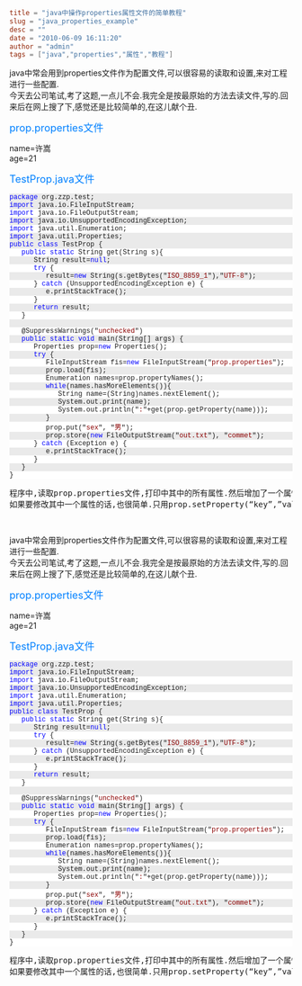 ```toml
title = "java中操作properties属性文件的简单教程"
slug = "java_properties_example"
desc = ""
date = "2010-06-09 16:11:20"
author = "admin"
tags = ["java","properties","属性","教程"]
```

<p>java中常会用到properties文件作为配置文件,可以很容易的读取和设置,来对工程进行一些配置.<br>今天去公司笔试,考了这题,一点儿不会.我完全是按最原始的方法去读文件,写的.回来后在网上搜了下,感觉还是比较简单的,在这儿献个丑.</p> <p><font color="#0080ff" size="4">prop.properties文件</font></p> <p>name=许嵩<br>age=21  <p><font color="#0080ff" size="4">TestProp.java文件</font></p><pre><pre style="background-color: #eaeaea; margin: 0em; width: 100%; font-family: consolas,'Courier New',courier,monospace; font-size: 12px"><span style="color: #0000ff">package</span> org.zzp.test;</pre><pre style="background-color: #ffffff; margin: 0em; width: 100%; font-family: consolas,'Courier New',courier,monospace; font-size: 12px"></pre><pre style="background-color: #eaeaea; margin: 0em; width: 100%; font-family: consolas,'Courier New',courier,monospace; font-size: 12px"><span style="color: #0000ff">import</span> java.io.FileInputStream;</pre><pre style="background-color: #ffffff; margin: 0em; width: 100%; font-family: consolas,'Courier New',courier,monospace; font-size: 12px"><span style="color: #0000ff">import</span> java.io.FileOutputStream;</pre><pre style="background-color: #eaeaea; margin: 0em; width: 100%; font-family: consolas,'Courier New',courier,monospace; font-size: 12px"><span style="color: #0000ff">import</span> java.io.UnsupportedEncodingException;</pre><pre style="background-color: #ffffff; margin: 0em; width: 100%; font-family: consolas,'Courier New',courier,monospace; font-size: 12px"><span style="color: #0000ff">import</span> java.util.Enumeration;</pre><pre style="background-color: #eaeaea; margin: 0em; width: 100%; font-family: consolas,'Courier New',courier,monospace; font-size: 12px"><span style="color: #0000ff">import</span> java.util.Properties;</pre><pre style="background-color: #ffffff; margin: 0em; width: 100%; font-family: consolas,'Courier New',courier,monospace; font-size: 12px"></pre><pre style="background-color: #eaeaea; margin: 0em; width: 100%; font-family: consolas,'Courier New',courier,monospace; font-size: 12px"><span style="color: #0000ff">public</span> <span style="color: #0000ff">class</span> TestProp {</pre><pre style="background-color: #ffffff; margin: 0em; width: 100%; font-family: consolas,'Courier New',courier,monospace; font-size: 12px">   <span style="color: #0000ff">public</span> <span style="color: #0000ff">static</span> String get(String s){</pre><pre style="background-color: #eaeaea; margin: 0em; width: 100%; font-family: consolas,'Courier New',courier,monospace; font-size: 12px">      String result=<span style="color: #0000ff">null</span>;</pre><pre style="background-color: #ffffff; margin: 0em; width: 100%; font-family: consolas,'Courier New',courier,monospace; font-size: 12px">      <span style="color: #0000ff">try</span> {</pre><pre style="background-color: #eaeaea; margin: 0em; width: 100%; font-family: consolas,'Courier New',courier,monospace; font-size: 12px">         result=<span style="color: #0000ff">new</span> String(s.getBytes("<span style="color: #8b0000">ISO_8859_1</span>"),"<span style="color: #8b0000">UTF-8</span>");</pre><pre style="background-color: #ffffff; margin: 0em; width: 100%; font-family: consolas,'Courier New',courier,monospace; font-size: 12px">      } <span style="color: #0000ff">catch</span> (UnsupportedEncodingException e) {</pre><pre style="background-color: #eaeaea; margin: 0em; width: 100%; font-family: consolas,'Courier New',courier,monospace; font-size: 12px">         e.printStackTrace();</pre><pre style="background-color: #ffffff; margin: 0em; width: 100%; font-family: consolas,'Courier New',courier,monospace; font-size: 12px">      }</pre><pre style="background-color: #eaeaea; margin: 0em; width: 100%; font-family: consolas,'Courier New',courier,monospace; font-size: 12px">      <span style="color: #0000ff">return</span> result;</pre><pre style="background-color: #ffffff; margin: 0em; width: 100%; font-family: consolas,'Courier New',courier,monospace; font-size: 12px">   }</pre><pre style="background-color: #eaeaea; margin: 0em; width: 100%; font-family: consolas,'Courier New',courier,monospace; font-size: 12px">   </pre><pre style="background-color: #ffffff; margin: 0em; width: 100%; font-family: consolas,'Courier New',courier,monospace; font-size: 12px">   @SuppressWarnings("<span style="color: #8b0000">unchecked</span>")</pre><pre style="background-color: #eaeaea; margin: 0em; width: 100%; font-family: consolas,'Courier New',courier,monospace; font-size: 12px">   <span style="color: #0000ff">public</span> <span style="color: #0000ff">static</span> <span style="color: #0000ff">void</span> main(String[] args) {</pre><pre style="background-color: #ffffff; margin: 0em; width: 100%; font-family: consolas,'Courier New',courier,monospace; font-size: 12px">      Properties prop=<span style="color: #0000ff">new</span> Properties();</pre><pre style="background-color: #eaeaea; margin: 0em; width: 100%; font-family: consolas,'Courier New',courier,monospace; font-size: 12px">      <span style="color: #0000ff">try</span> {</pre><pre style="background-color: #ffffff; margin: 0em; width: 100%; font-family: consolas,'Courier New',courier,monospace; font-size: 12px">         FileInputStream fis=<span style="color: #0000ff">new</span> FileInputStream("<span style="color: #8b0000">prop.properties</span>");</pre><pre style="background-color: #eaeaea; margin: 0em; width: 100%; font-family: consolas,'Courier New',courier,monospace; font-size: 12px">         prop.load(fis);</pre><pre style="background-color: #ffffff; margin: 0em; width: 100%; font-family: consolas,'Courier New',courier,monospace; font-size: 12px">         Enumeration names=prop.propertyNames();</pre><pre style="background-color: #eaeaea; margin: 0em; width: 100%; font-family: consolas,'Courier New',courier,monospace; font-size: 12px">         <span style="color: #0000ff">while</span>(names.hasMoreElements()){</pre><pre style="background-color: #ffffff; margin: 0em; width: 100%; font-family: consolas,'Courier New',courier,monospace; font-size: 12px">            String name=(String)names.nextElement();</pre><pre style="background-color: #eaeaea; margin: 0em; width: 100%; font-family: consolas,'Courier New',courier,monospace; font-size: 12px">            System.out.print(name);</pre><pre style="background-color: #ffffff; margin: 0em; width: 100%; font-family: consolas,'Courier New',courier,monospace; font-size: 12px">            System.out.println("<span style="color: #8b0000">:</span>"+get(prop.getProperty(name)));</pre><pre style="background-color: #eaeaea; margin: 0em; width: 100%; font-family: consolas,'Courier New',courier,monospace; font-size: 12px">         }</pre><pre style="background-color: #ffffff; margin: 0em; width: 100%; font-family: consolas,'Courier New',courier,monospace; font-size: 12px">         prop.put("<span style="color: #8b0000">sex</span>", "<span style="color: #8b0000">男</span>");</pre><pre style="background-color: #eaeaea; margin: 0em; width: 100%; font-family: consolas,'Courier New',courier,monospace; font-size: 12px">         prop.store(<span style="color: #0000ff">new</span> FileOutputStream("<span style="color: #8b0000">out.txt</span>"), "<span style="color: #8b0000">commet</span>");</pre><pre style="background-color: #ffffff; margin: 0em; width: 100%; font-family: consolas,'Courier New',courier,monospace; font-size: 12px">      } <span style="color: #0000ff">catch</span> (Exception e) {</pre><pre style="background-color: #eaeaea; margin: 0em; width: 100%; font-family: consolas,'Courier New',courier,monospace; font-size: 12px">         e.printStackTrace();</pre><pre style="background-color: #ffffff; margin: 0em; width: 100%; font-family: consolas,'Courier New',courier,monospace; font-size: 12px">      }</pre><pre style="background-color: #eaeaea; margin: 0em; width: 100%; font-family: consolas,'Courier New',courier,monospace; font-size: 12px">   }</pre><pre style="background-color: #ffffff; margin: 0em; width: 100%; font-family: consolas,'Courier New',courier,monospace; font-size: 12px">}</pre></pre><pre>
程序中,读取prop.properties文件,打印中其中的所有属性.然后增加了一个属性.再把配置写入到另一个文件中.<br>如果要修改其中一个属性的话,也很简单.只用prop.setProperty(“key”,”value”);就可以了</pre><pre>&nbsp;</pre>


<!--more-->

<p>java中常会用到properties文件作为配置文件,可以很容易的读取和设置,来对工程进行一些配置.<br>今天去公司笔试,考了这题,一点儿不会.我完全是按最原始的方法去读文件,写的.回来后在网上搜了下,感觉还是比较简单的,在这儿献个丑.</p> <p><font color="#0080ff" size="4">prop.properties文件</font></p> <p>name=许嵩<br>age=21  <p><font color="#0080ff" size="4">TestProp.java文件</font></p><pre><pre style="background-color: #eaeaea; margin: 0em; width: 100%; font-family: consolas,'Courier New',courier,monospace; font-size: 12px"><span style="color: #0000ff">package</span> org.zzp.test;</pre><pre style="background-color: #ffffff; margin: 0em; width: 100%; font-family: consolas,'Courier New',courier,monospace; font-size: 12px"></pre><pre style="background-color: #eaeaea; margin: 0em; width: 100%; font-family: consolas,'Courier New',courier,monospace; font-size: 12px"><span style="color: #0000ff">import</span> java.io.FileInputStream;</pre><pre style="background-color: #ffffff; margin: 0em; width: 100%; font-family: consolas,'Courier New',courier,monospace; font-size: 12px"><span style="color: #0000ff">import</span> java.io.FileOutputStream;</pre><pre style="background-color: #eaeaea; margin: 0em; width: 100%; font-family: consolas,'Courier New',courier,monospace; font-size: 12px"><span style="color: #0000ff">import</span> java.io.UnsupportedEncodingException;</pre><pre style="background-color: #ffffff; margin: 0em; width: 100%; font-family: consolas,'Courier New',courier,monospace; font-size: 12px"><span style="color: #0000ff">import</span> java.util.Enumeration;</pre><pre style="background-color: #eaeaea; margin: 0em; width: 100%; font-family: consolas,'Courier New',courier,monospace; font-size: 12px"><span style="color: #0000ff">import</span> java.util.Properties;</pre><pre style="background-color: #ffffff; margin: 0em; width: 100%; font-family: consolas,'Courier New',courier,monospace; font-size: 12px"></pre><pre style="background-color: #eaeaea; margin: 0em; width: 100%; font-family: consolas,'Courier New',courier,monospace; font-size: 12px"><span style="color: #0000ff">public</span> <span style="color: #0000ff">class</span> TestProp {</pre><pre style="background-color: #ffffff; margin: 0em; width: 100%; font-family: consolas,'Courier New',courier,monospace; font-size: 12px">   <span style="color: #0000ff">public</span> <span style="color: #0000ff">static</span> String get(String s){</pre><pre style="background-color: #eaeaea; margin: 0em; width: 100%; font-family: consolas,'Courier New',courier,monospace; font-size: 12px">      String result=<span style="color: #0000ff">null</span>;</pre><pre style="background-color: #ffffff; margin: 0em; width: 100%; font-family: consolas,'Courier New',courier,monospace; font-size: 12px">      <span style="color: #0000ff">try</span> {</pre><pre style="background-color: #eaeaea; margin: 0em; width: 100%; font-family: consolas,'Courier New',courier,monospace; font-size: 12px">         result=<span style="color: #0000ff">new</span> String(s.getBytes("<span style="color: #8b0000">ISO_8859_1</span>"),"<span style="color: #8b0000">UTF-8</span>");</pre><pre style="background-color: #ffffff; margin: 0em; width: 100%; font-family: consolas,'Courier New',courier,monospace; font-size: 12px">      } <span style="color: #0000ff">catch</span> (UnsupportedEncodingException e) {</pre><pre style="background-color: #eaeaea; margin: 0em; width: 100%; font-family: consolas,'Courier New',courier,monospace; font-size: 12px">         e.printStackTrace();</pre><pre style="background-color: #ffffff; margin: 0em; width: 100%; font-family: consolas,'Courier New',courier,monospace; font-size: 12px">      }</pre><pre style="background-color: #eaeaea; margin: 0em; width: 100%; font-family: consolas,'Courier New',courier,monospace; font-size: 12px">      <span style="color: #0000ff">return</span> result;</pre><pre style="background-color: #ffffff; margin: 0em; width: 100%; font-family: consolas,'Courier New',courier,monospace; font-size: 12px">   }</pre><pre style="background-color: #eaeaea; margin: 0em; width: 100%; font-family: consolas,'Courier New',courier,monospace; font-size: 12px">   </pre><pre style="background-color: #ffffff; margin: 0em; width: 100%; font-family: consolas,'Courier New',courier,monospace; font-size: 12px">   @SuppressWarnings("<span style="color: #8b0000">unchecked</span>")</pre><pre style="background-color: #eaeaea; margin: 0em; width: 100%; font-family: consolas,'Courier New',courier,monospace; font-size: 12px">   <span style="color: #0000ff">public</span> <span style="color: #0000ff">static</span> <span style="color: #0000ff">void</span> main(String[] args) {</pre><pre style="background-color: #ffffff; margin: 0em; width: 100%; font-family: consolas,'Courier New',courier,monospace; font-size: 12px">      Properties prop=<span style="color: #0000ff">new</span> Properties();</pre><pre style="background-color: #eaeaea; margin: 0em; width: 100%; font-family: consolas,'Courier New',courier,monospace; font-size: 12px">      <span style="color: #0000ff">try</span> {</pre><pre style="background-color: #ffffff; margin: 0em; width: 100%; font-family: consolas,'Courier New',courier,monospace; font-size: 12px">         FileInputStream fis=<span style="color: #0000ff">new</span> FileInputStream("<span style="color: #8b0000">prop.properties</span>");</pre><pre style="background-color: #eaeaea; margin: 0em; width: 100%; font-family: consolas,'Courier New',courier,monospace; font-size: 12px">         prop.load(fis);</pre><pre style="background-color: #ffffff; margin: 0em; width: 100%; font-family: consolas,'Courier New',courier,monospace; font-size: 12px">         Enumeration names=prop.propertyNames();</pre><pre style="background-color: #eaeaea; margin: 0em; width: 100%; font-family: consolas,'Courier New',courier,monospace; font-size: 12px">         <span style="color: #0000ff">while</span>(names.hasMoreElements()){</pre><pre style="background-color: #ffffff; margin: 0em; width: 100%; font-family: consolas,'Courier New',courier,monospace; font-size: 12px">            String name=(String)names.nextElement();</pre><pre style="background-color: #eaeaea; margin: 0em; width: 100%; font-family: consolas,'Courier New',courier,monospace; font-size: 12px">            System.out.print(name);</pre><pre style="background-color: #ffffff; margin: 0em; width: 100%; font-family: consolas,'Courier New',courier,monospace; font-size: 12px">            System.out.println("<span style="color: #8b0000">:</span>"+get(prop.getProperty(name)));</pre><pre style="background-color: #eaeaea; margin: 0em; width: 100%; font-family: consolas,'Courier New',courier,monospace; font-size: 12px">         }</pre><pre style="background-color: #ffffff; margin: 0em; width: 100%; font-family: consolas,'Courier New',courier,monospace; font-size: 12px">         prop.put("<span style="color: #8b0000">sex</span>", "<span style="color: #8b0000">男</span>");</pre><pre style="background-color: #eaeaea; margin: 0em; width: 100%; font-family: consolas,'Courier New',courier,monospace; font-size: 12px">         prop.store(<span style="color: #0000ff">new</span> FileOutputStream("<span style="color: #8b0000">out.txt</span>"), "<span style="color: #8b0000">commet</span>");</pre><pre style="background-color: #ffffff; margin: 0em; width: 100%; font-family: consolas,'Courier New',courier,monospace; font-size: 12px">      } <span style="color: #0000ff">catch</span> (Exception e) {</pre><pre style="background-color: #eaeaea; margin: 0em; width: 100%; font-family: consolas,'Courier New',courier,monospace; font-size: 12px">         e.printStackTrace();</pre><pre style="background-color: #ffffff; margin: 0em; width: 100%; font-family: consolas,'Courier New',courier,monospace; font-size: 12px">      }</pre><pre style="background-color: #eaeaea; margin: 0em; width: 100%; font-family: consolas,'Courier New',courier,monospace; font-size: 12px">   }</pre><pre style="background-color: #ffffff; margin: 0em; width: 100%; font-family: consolas,'Courier New',courier,monospace; font-size: 12px">}</pre></pre><pre>
程序中,读取prop.properties文件,打印中其中的所有属性.然后增加了一个属性.再把配置写入到另一个文件中.<br>如果要修改其中一个属性的话,也很简单.只用prop.setProperty(“key”,”value”);就可以了</pre><pre>&nbsp;</pre>
